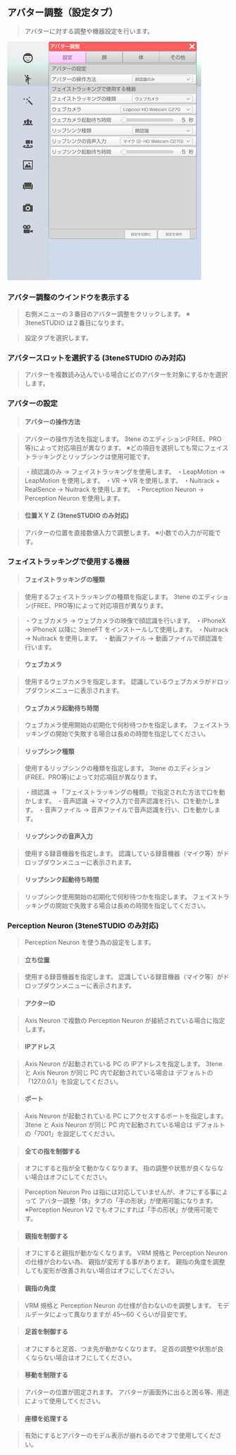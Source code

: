 ## アバター調整（設定タブ）

>アバターに対する調整や機器設定を行います。

![画像](image/AdjustAvaterSetting_1.png "")


### アバター調整のウインドウを表示する

>右側メニューの３番目のアバター調整をクリックします。
>※ 3teneSTUDIO は２番目になります。

>設定タブを選択します。


### アバタースロットを選択する (3teneSTUDIO のみ対応)

>アバターを複数読み込んでいる場合にどのアバターを対象にするかを選択します。


### アバターの設定

>#### アバターの操作方法

>アバターの操作方法を指定します。
>3tene のエディション(FREE、PRO等)によって対応項目が異なります。
>※どの項目を選択しても常にフェイストラッキングとリップシンクは使用可能です。

>・顔認識のみ → フェイストラッキングを使用します。
>・LeapMotion → LeapMotion を使用します。
>・VR → VR を使用します。
>・Nuitrack + RealSence → Nuitrack を使用します。
>・Perception Neuron → Perception Neuron を使用します。

>#### 位置ＸＹＺ (3teneSTUDIO のみ対応)

>アバターの位置を直接数値入力で調整します。
>※小数での入力が可能です。


### フェイストラッキングで使用する機器

>#### フェイストラッキングの種類

>使用するフェイストラッキングの種類を指定します。
>3tene のエディション(FREE、PRO等)によって対応項目が異なります。

>・ウェブカメラ → ウェブカメラの映像で顔認識を行います。
>・iPhoneX → iPhoneX 以降に 3teneFT をインストールして使用します。
>・Nuitrack → Nuitrack を使用します。
>・動画ファイル → 動画ファイルで顔認識を行います。

>#### ウェブカメラ

>使用するウェブカメラを指定します。
>認識しているウェブカメラがドロップダウンメニューに表示されます。

>#### ウェブカメラ起動待ち時間

>ウェブカメラ使用開始の初期化で何秒待つかを指定します。
>フェイストラッキングの開始で失敗する場合は長めの時間を指定してください。

>#### リップシンク種類

>使用するリップシンクの種類を指定します。
>3tene のエディション(FREE、PRO等)によって対応項目が異なります。

>・顔認識 → 「フェイストラッキングの種類」で指定された方法で口を動かします。
>・音声認識 → マイク入力で音声認識を行い、口を動かします。
>・音声ファイル → 音声ファイルで音声認識を行い、口を動かします。

>#### リップシンクの音声入力

>使用する録音機器を指定します。
>認識している録音機器（マイク等）がドロップダウンメニューに表示されます。

>#### リップシンク起動待ち時間

>リップシンク使用開始の初期化で何秒待つかを指定します。
>フェイストラッキングの開始で失敗する場合は長めの時間を指定してください。


### Perception Neuron (3teneSTUDIO のみ対応)

>Perception Neuron を使う為の設定をします。

>#### 立ち位置

>使用する録音機器を指定します。
>認識している録音機器（マイク等）がドロップダウンメニューに表示されます。

>#### アクターID

>Axis Neuron で複数の Perception Neuron が接続されている場合に指定します。

>#### IPアドレス

>Axis Neuron が起動されている PC の IPアドレスを指定します。
>3tene と Axis Neuron が同じ PC 内で起動されている場合は
>デフォルトの「127.0.0.1」を設定してください。

>#### ポート

>Axis Neuron が起動されている PC にアクセスするポートを指定します。
>3tene と Axis Neuron が同じ PC 内で起動されている場合は
>デフォルトの「7001」を設定してください。

>#### 全ての指を制御する

>オフにすると指が全て動かなくなります。
>指の調整や状態が良くならない場合はオフにしてください。

>Perception Neuron Pro は指には対応していませんが、オフにする事によって
>アバター調整「体」タブの「手の形状」が使用可能になります。
>※Perception Neuron V2 でもオフにすれば「手の形状」が使用可能です。

>#### 親指を制御する

>オフにすると親指が動かなくなります。
>VRM 規格と Perception Neuron の仕様が合わない為、
>親指が変形する事があります。
>親指の角度を調整しても変形が改善されない場合はオフにしてください。

>#### 親指の角度

>VRM 規格と Perception Neuron の仕様が合わないのを調整します。
>モデルデータによって異なりますが 45～60 くらいが目安です。

>#### 足首を制御する

>オフにすると足首、つま先が動かなくなります。
>足首の調整や状態が良くならない場合はオフにしてください。

>#### 移動を制限する

>アバターの位置が固定されます。
>アバターが画面外に出ると困る等、用途によって使用してください。

>#### 座標を処理する

>有効にするとアバターのモデル表示が崩れるのでオフで使用してください。


